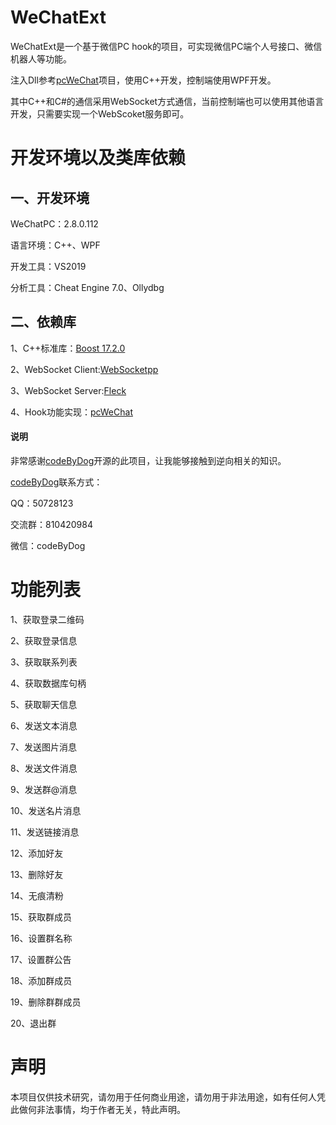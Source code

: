 
# WeChatExt
WeChatExt是一个基于微信PC hook的项目，可实现微信PC端个人号接口、微信机器人等功能。

注入Dll参考[pcWeChat](https://github.com/codeByDog/pcWechat.git)项目，使用C++开发，控制端使用WPF开发。

其中C++和C#的通信采用WebSocket方式通信，当前控制端也可以使用其他语言开发，只需要实现一个WebScoket服务即可。

# 开发环境以及类库依赖
## 一、开发环境
WeChatPC：2.8.0.112

语言环境：C++、WPF

开发工具：VS2019

分析工具：Cheat Engine 7.0、Ollydbg

## 二、依赖库
1、C++标准库：[Boost 17.2.0](https://www.boost.org/)

2、WebSocket Client:[WebSocketpp](https://github.com/zaphoyd/websocketpp.git)

3、WebSocket Server:[Fleck](https://github.com/statianzo/Fleck.git)

4、Hook功能实现：[pcWeChat](https://github.com/codeByDog/pcWechat.git)
#### 说明
非常感谢[codeByDog](https://github.com/codeByDog)开源的此项目，让我能够接触到逆向相关的知识。

[codeByDog](https://github.com/codeByDog)联系方式：

QQ：50728123

交流群：810420984

微信：codeByDog

# 功能列表
1、获取登录二维码

2、获取登录信息

3、获取联系列表

4、获取数据库句柄

5、获取聊天信息

6、发送文本消息

7、发送图片消息

8、发送文件消息

9、发送群@消息

10、发送名片消息

11、发送链接消息

12、添加好友

13、删除好友

14、无痕清粉

15、获取群成员

16、设置群名称

17、设置群公告

18、添加群成员

19、删除群群成员

20、退出群

# 声明

本项目仅供技术研究，请勿用于任何商业用途，请勿用于非法用途，如有任何人凭此做何非法事情，均于作者无关，特此声明。
